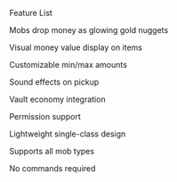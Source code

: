 Feature List

Mobs drop money as glowing gold nuggets

Visual money value display on items

Customizable min/max amounts

Sound effects on pickup

Vault economy integration

Permission support

Lightweight single-class design

Supports all mob types

No commands required

